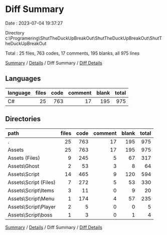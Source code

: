 # Diff Summary

Date : 2023-07-04 19:37:27

Directory c:\\Programering\\ShutTheDuckUpBreakOut\\ShutTheDuckUpBreakOut\\ShutTheDuckUpBreakOut

Total : 25 files,  763 codes, 17 comments, 195 blanks, all 975 lines

[Summary](results.md) / [Details](details.md) / Diff Summary / [Diff Details](diff-details.md)

## Languages
| language | files | code | comment | blank | total |
| :--- | ---: | ---: | ---: | ---: | ---: |
| C# | 25 | 763 | 17 | 195 | 975 |

## Directories
| path | files | code | comment | blank | total |
| :--- | ---: | ---: | ---: | ---: | ---: |
| . | 25 | 763 | 17 | 195 | 975 |
| Assets | 25 | 763 | 17 | 195 | 975 |
| Assets (Files) | 9 | 245 | 5 | 67 | 317 |
| Assets\\Ghost | 2 | 53 | 3 | 8 | 64 |
| Assets\\Script | 14 | 465 | 9 | 120 | 594 |
| Assets\\Script (Files) | 7 | 272 | 5 | 53 | 330 |
| Assets\\Script\\Items | 3 | 11 | 0 | 9 | 20 |
| Assets\\Script\\Menu | 1 | 174 | 4 | 57 | 235 |
| Assets\\Script\\Player | 2 | 5 | 0 | 0 | 5 |
| Assets\\Script\\boss | 1 | 3 | 0 | 1 | 4 |

[Summary](results.md) / [Details](details.md) / Diff Summary / [Diff Details](diff-details.md)